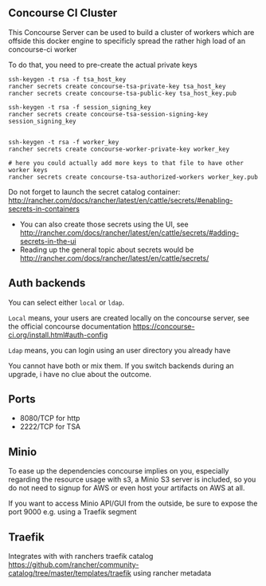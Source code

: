 ## Concourse CI Cluster

This Concourse Server can be used to build a cluster of workers which are offside this docker engine 
to specificly spread the rather high load of an concourse-ci worker

To do that, you need to pre-create the actual private keys

```
ssh-keygen -t rsa -f tsa_host_key
rancher secrets create concourse-tsa-private-key tsa_host_key
rancher secrets create concourse-tsa-public-key tsa_host_key.pub

ssh-keygen -t rsa -f session_signing_key
rancher secrets create concourse-tsa-session-signing-key session_signing_key


ssh-keygen -t rsa -f worker_key
rancher secrets create concourse-worker-private-key worker_key

# here you could actually add more keys to that file to have other worker keys
rancher secrets create concourse-tsa-authorized-workers worker_key.pub
```

Do not forget to launch the secret catalog container: http://rancher.com/docs/rancher/latest/en/cattle/secrets/#enabling-secrets-in-containers


- You can also create those secrets using the UI, see http://rancher.com/docs/rancher/latest/en/cattle/secrets/#adding-secrets-in-the-ui
- Reading up the general topic about secrets would be http://rancher.com/docs/rancher/latest/en/cattle/secrets/

## Auth backends

You can select either `local` or `ldap`.
 
`Local` means, your users are created locally on the concourse server, see the official concourse documentation https://concourse-ci.org/install.html#auth-config

`Ldap` means, you can login using an user directory you already have

You cannot have both or mix them. If you switch backends during an upgrade, i have no clue about the outcome.

## Ports

- 8080/TCP for http
- 2222/TCP for TSA

## Minio

To ease up the dependencies concourse implies on you, especially regarding the resource usage with s3, a Minio S3 server is 
included, so you do not need to signup for AWS or even host your artifacts on AWS at all.

If you want to access Minio API/GUI from the outside, be sure to expose the port 9000 e.g. using a Traefik segment

## Traefik 

Integrates with with ranchers traefik catalog https://github.com/rancher/community-catalog/tree/master/templates/traefik
using rancher metadata